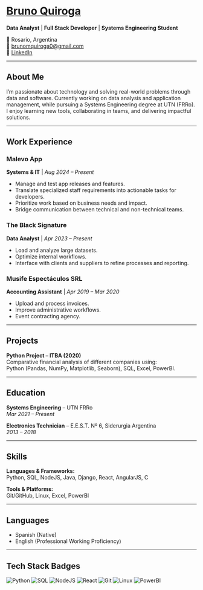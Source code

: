# [Bruno Quiroga](https://bruquiro.github.io/)

**Data Analyst** | **Full Stack Developer** | **Systems Engineering Student**

📍 Rosario, Argentina  
📧 [brunomquiroga0@gmail.com](mailto:brunomquiroga0@gmail.com)  
🔗 [LinkedIn](https://linkedin.com/in/brunomaximilianoquiroga)

---

## About Me

I’m passionate about technology and solving real-world problems through data and software. Currently working on data analysis and application management, while pursuing a Systems Engineering degree at UTN (FRRo). I enjoy learning new tools, collaborating in teams, and delivering impactful solutions.

---

## Work Experience

### Malevo App  
**Systems & IT** | *Aug 2024 – Present*  
- Manage and test app releases and features.  
- Translate specialized staff requirements into actionable tasks for developers.  
- Prioritize work based on business needs and impact.  
- Bridge communication between technical and non-technical teams.

### The Black Signature  
**Data Analyst** | *Apr 2023 – Present*  
- Load and analyze large datasets.  
- Optimize internal workflows.  
- Interface with clients and suppliers to refine processes and reporting.

### Musife Espectáculos SRL  
**Accounting Assistant** | *Apr 2019 – Mar 2020*  
- Upload and process invoices.  
- Improve administrative workflows.  
- Event contracting agency.

---

## Projects

**Python Project – ITBA (2020)**  
Comparative financial analysis of different companies using:  
Python (Pandas, NumPy, Matplotlib, Seaborn), SQL, Excel, PowerBI.

---

## Education

**Systems Engineering** – UTN FRRo  
*Mar 2021 – Present*

**Electronics Technician** – E.E.S.T. Nº 6, Siderurgia Argentina  
*2013 – 2018*

---

## Skills

**Languages & Frameworks:**  
Python, SQL, NodeJS, Java, Django, React, AngularJS, C

**Tools & Platforms:**  
Git/GitHub, Linux, Excel, PowerBI

---

## Languages

- Spanish (Native)  
- English (Professional Working Proficiency)

---

## Tech Stack Badges

![Python](https://img.shields.io/badge/Python-3670A0?style=flat-square&logo=python&logoColor=ffdd54)
![SQL](https://img.shields.io/badge/SQL-000?style=flat-square&logo=mysql&logoColor=white)
![NodeJS](https://img.shields.io/badge/Node.js-339933?style=flat-square&logo=nodedotjs&logoColor=white)
![React](https://img.shields.io/badge/React-20232A?style=flat-square&logo=react&logoColor=61DAFB)
![Git](https://img.shields.io/badge/Git-F05032?style=flat-square&logo=git&logoColor=white)
![Linux](https://img.shields.io/badge/Linux-FCC624?style=flat-square&logo=linux&logoColor=black)
![PowerBI](https://img.shields.io/badge/PowerBI-F2C811?style=flat-square&logo=powerbi&logoColor=black)
